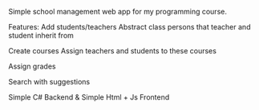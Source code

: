 Simple school management web app for my programming course.

Features:
Add students/teachers
Abstract class persons that teacher and student inherit from

Create courses
Assign teachers and students to these courses

Assign grades

Search with suggestions

Simple C# Backend
&
Simple Html + Js Frontend
